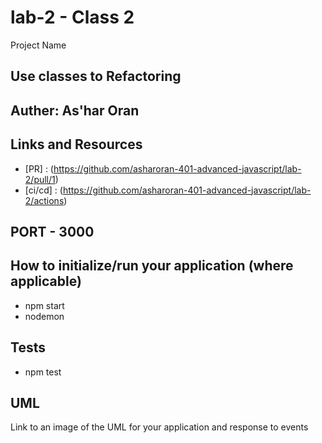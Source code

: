 
# lab-2 - Class 2

Project Name
## Use classes to Refactoring
## Auther: As'har Oran

## Links and Resources
* [PR] : (https://github.com/asharoran-401-advanced-javascript/lab-2/pull/1)
* [ci/cd] : (https://github.com/asharoran-401-advanced-javascript/lab-2/actions)



## PORT - 3000

## How to initialize/run your application (where applicable)
* npm start
* nodemon
## Tests
* npm test 
## UML
 Link to an image of the UML for your application and response to events